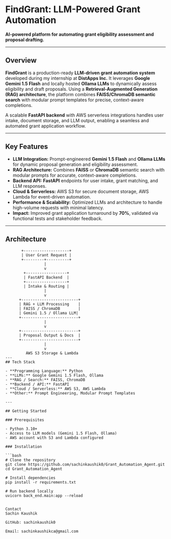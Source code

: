 # FindGrant: LLM-Powered Grant Automation

**AI-powered platform for automating grant eligibility assessment and proposal drafting.**

---

## Overview

**FindGrant** is a production-ready **LLM-driven grant automation system** developed during my internship at **DistApps Inc.** It leverages **Google Gemini 1.5 Flash** and locally hosted **Ollama LLMs** to dynamically assess eligibility and draft proposals. Using a **Retrieval-Augmented Generation (RAG) architecture**, the platform combines **FAISS/ChromaDB semantic search** with modular prompt templates for precise, context-aware completions.

A scalable **FastAPI backend** with AWS serverless integrations handles user intake, document storage, and LLM output, enabling a seamless and automated grant application workflow.

---

## Key Features

- **LLM Integration:** Prompt-engineered **Gemini 1.5 Flash** and **Ollama LLMs** for dynamic proposal generation and eligibility assessment.  
- **RAG Architecture:** Combines **FAISS** or **ChromaDB** semantic search with modular prompts for accurate, context-aware completions.  
- **Backend API:** **FastAPI** endpoints for user intake, grant matching, and LLM responses.  
- **Cloud & Serverless:** AWS S3 for secure document storage, AWS Lambda for event-driven automation.  
- **Performance & Scalability:** Optimized LLMs and architecture to handle high-volume requests with minimal latency.  
- **Impact:** Improved grant application turnaround by **70%**, validated via functional tests and stakeholder feedback.  

---

## Architecture

```text
       +--------------------+
       | User Grant Request |
       +---------+----------+
                 |
                 v
        +------------------+
        | FastAPI Backend  |
        +------------------+
        | Intake & Routing |
                 |
                 v
      +-------------------------+
      | RAG + LLM Processing    |
      | FAISS / ChromaDB        |
      | Gemini 1.5 / Ollama LLM|
      +-------------------------+
                 |
                 v
      +-------------------------+
      | Proposal Output & Docs  |
      +-------------------------+
                 |
                 v
         AWS S3 Storage & Lambda
---
## Tech Stack

- **Programming Language:** Python  
- **LLMs:** Google Gemini 1.5 Flash, Ollama  
- **RAG / Search:** FAISS, ChromaDB  
- **Backend / API:** FastAPI  
- **Cloud / Serverless:** AWS S3, AWS Lambda  
- **Other:** Prompt Engineering, Modular Prompt Templates  

---

## Getting Started

### Prerequisites

- Python 3.10+  
- Access to LLM models (Gemini 1.5 Flash, Ollama)  
- AWS account with S3 and Lambda configured  

### Installation

```bash
# Clone the repository
git clone https://github.com/sachinkaushik0/Grant_Automation_Agent.git
cd Grant_Automation_Agent

# Install dependencies
pip install -r requirements.txt

# Run backend locally
uvicorn back_end.main:app --reload


Contact
Sachin Kaushik

GitHub: sachinkaushik0

Email: sachinkaushikca@gmail.com
